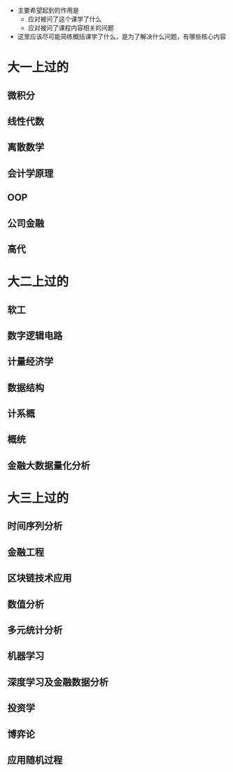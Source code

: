 - 主要希望起到的作用是
  - 应对被问了这个课学了什么
  - 应对被问了课程内容相关的问题
- 这里应该尽可能简练概括课学了什么，是为了解决什么问题，有哪些核心内容

# 大一上过的

## 微积分



## 线性代数



## 离散数学



## 会计学原理



## OOP





## 公司金融



## 高代





# 大二上过的

## 软工



## 数字逻辑电路



## 计量经济学



## 数据结构



## 计系概



## 概统



## 金融大数据量化分析





# 大三上过的

## 时间序列分析



## 金融工程



## 区块链技术应用



## 数值分析



## 多元统计分析



## 机器学习



## 深度学习及金融数据分析



## 投资学



## 博弈论



## 应用随机过程 